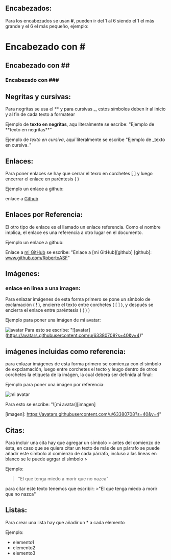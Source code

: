 ## Encabezados:
  Para los encabezados se usan **#**, pueden ir del 1 al 6 siendo el 1 el más grande y el 6 el más pequeño, ejemplo:

# Encabezado con \#
## Encabezado con \##
### Encabezado con \###

## Negritas y cursivas:

  Para negritas se usa el \**  y para cursivas \_, estos símbolos deben ir al inicio y al fin de cada texto a formatear
  
  Ejemplo de **texto en negritas**, aqu literalmente se escribe:  "Ejemplo de \*\*texto en negritas\*\*"
    
  Ejemplo de _texto en cursiva_, aquí´literalmente se escribe "Ejemplo de \_texto en cursiva\_"
    
## Enlaces:
  
   Para poner enlaces se hay que cerrar el texro en corchetes \[ \] y luego encerrar el enlace en paréntesis \( \)
   
   Ejemplo un enlace a github:
   
   enlace a [Github](www.github.com/RobertoASF)

## Enlaces por Referencia:
   
   El otro tipo de enlace es el llamado un enlace referencia. Como el nombre implica, el enlace es una referencia a otro lugar en el documento.
   
   Ejemplo un enlace a github:
   
   Enlace a [mi GitHub][github] se escribe: "Enlace a \[mi GitHub\]\[github\]
   \[github\]: www.github.com/RobertoASF"
   
   [github]: www.github.com/RobertoASF
   
## Imágenes:
 
### enlace en línea a una imagen:
  Para enlazar imágenes de esta forma primero se pone un símbolo de exclamación \( \! \), encierre el texto entre corchetes \( \[ \] \), y después se encierra el enlace entre paréntesis \( \( \) \)
   
   Ejemplo para poner una imágen de mi avatar:

   ![avatar](https://avatars.githubusercontent.com/u/63380708?s=40&v=4) Para esto se escribe: "\!\[avatar\]\(https://avatars.githubusercontent.com/u/63380708?s=40&v=4)"

## imágenes incluidas como referencia:
   para enlazar imágenes de esta forma primero se comienza con el simbolo de expclamación, luego entre corchetes el tecto y leugo dentro de otros corchetes la etiqueta de la imágen, la cual deberá ser definida al final:
   
   Ejemplo para poner una imágen por referencia:
             
  ![mi avatar][imagen]
  
  [imagen]: https://avatars.githubusercontent.com/u/63380708?s=40&v=4 
  Para esto se escribe: "\!\[mi avatar\]\[imagen\]
             
  \[imagen\]: https://avatars.githubusercontent.com/u/63380708?s=40&v=4"
             
  ## Citas:
   
  Para incluir una cita hay que agregar un símbolo \> antes del comienzo de ésta, en caso que se quiera citar un texto de más de un párrafo se puede añadir este símbolo al comienzo de cada párrafo, incluso a las líneas en blanco se le puede agrgar el símbolo \>
  
  Ejemplo:
  
  >"El que tenga miedo a morir que no nazca"
             
   para citar este texto tenemos que escribir:   \>"El que tenga miedo a morir que no nazca"
             
   ## Listas:
    
   Para crear una lista hay que añadir un \* a cada elemento 
   
   Ejemplo:
     
* elemento1
* elemento2
* elemento3

